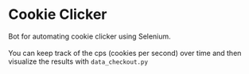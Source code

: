 # Cookie Clicker 

<p>Bot for automating cookie clicker using Selenium. <br><br>
You can keep track of the cps (cookies per second) over time
and then visualize the results with <code>data_checkout.py</code></p>
